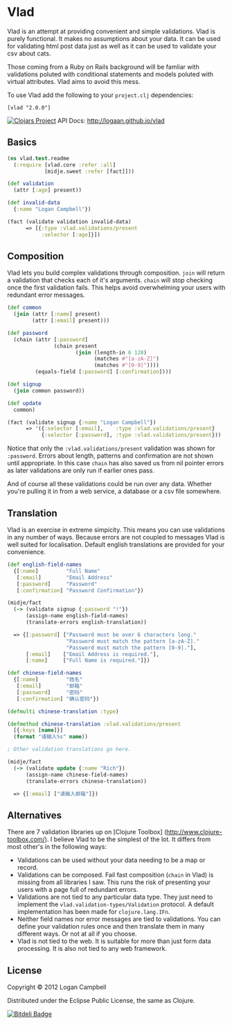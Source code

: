 # Vlad

Vlad is an attempt at providing convenient and simple validations. Vlad is
purely functional. It makes no assumptions about your data. It can be used for
validating html post data just as well as it can be used to validate your
csv about cats.

Those coming from a Ruby on Rails background will be famliar with validations
poluted with conditional statements and models poluted with virtual attributes.
Vlad aims to avoid this mess.

To use Vlad add the following to your `project.clj` dependencies:

    [vlad "2.0.0"]

[![Clojars Project](http://clojars.org/vlad/latest-version.svg)](http://clojars.org/vlad)
API Docs: <http://logaan.github.io/vlad>

## Basics

```clojure
(ns vlad.test.readme
  (:require [vlad.core :refer :all]
            [midje.sweet :refer [fact]]))

(def validation
  (attr [:age] present))

(def invalid-data
  {:name "Logan Campbell"})

(fact (validate validation invalid-data)
      => [{:type :vlad.validations/present
           :selector [:age]}])
```

## Composition

Vlad lets you build complex validations through composition. `join` will return
a validation that checks each of it's arguments. `chain` will stop checking
once the first validation fails. This helps avoid overwhelming your users with
redundant error messages.

```clojure
(def common
  (join (attr [:name] present)
        (attr [:email] present)))

(def password
  (chain (attr [:password]
               (chain present
                      (join (length-in 6 128)
                            (matches #"[a-zA-Z]")
                            (matches #"[0-9]"))))
         (equals-field [:password] [:confirmation])))

(def signup
  (join common password))

(def update
  common)

(fact (validate signup {:name "Logan Campbell"})
      => '({:selector [:email],    :type :vlad.validations/present}
           {:selector [:password], :type :vlad.validations/present}))
```

Notice that only the `:vlad.validations/present` validation was shown for
`:password`. Errors about length, patterns and confirmation are not shown until
appropriate. In this case `chain` has also saved us from nil pointer errors as
later validations are only run if earlier ones pass.

And of course all these validations could be run over any data. Whether you're
pulling it in from a web service, a database or a csv file somewhere.

## Translation

Vlad is an exercise in extreme simpicity. This means you can use validations in
any number of ways. Because errors are not coupled to messages Vlad is well
suited for localisation. Default english translations are provided for your
convenience.

```clojure
(def english-field-names
  {[:name]         "Full Name"
   [:email]        "Email Address"
   [:password]     "Password"
   [:confirmation] "Password Confirmation"})

(midje/fact
  (-> (validate signup {:password "!"})
      (assign-name english-field-names)
      (translate-errors english-translation))

  => {[:password] ["Password must be over 6 characters long."
                   "Password must match the pattern [a-zA-Z]."
                   "Password must match the pattern [0-9]."],
      [:email]    ["Email Address is required."],
      [:name]     ["Full Name is required."]})

(def chinese-field-names
  {[:name]         "姓名"
   [:email]        "邮箱"
   [:password]     "密码"
   [:confirmation] "确认密码"})

(defmulti chinese-translation :type)

(defmethod chinese-translation :vlad.validations/present
  [{:keys [name]}]
  (format "请输入%s" name))

; Other validation translations go here.

(midje/fact
  (-> (validate update {:name "Rich"})
      (assign-name chinese-field-names)
      (translate-errors chinese-translation))

  => {[:email] ["请输入邮箱"]})
```

## Alternatives

There are 7 validation libraries up on [Clojure Toolbox]
(http://www.clojure-toolbox.com/). I believe Vlad to be the simplest of the
lot. It differs from most other's in the following ways:

* Validations can be used without your data needing to be a map or record.
* Validations can be composed. Fail fast composition (`chain` in Vlad) is
  missing from all libraries I saw. This runs the risk of presenting your users
  with a page full of redundant errors.
* Validations are not tied to any particular data type. They just need to
  implement the `vlad.validation-types/Validation` protocol. A default
  implementation has been made for `clojure.lang.IFn`.
* Neither field names nor error messages are tied to validations. You can
  define your validation rules once and then translate them in many different
  ways. Or not at all if you choose.
* Vlad is not tied to the web. It is suitable for more than just form data
  processing. It is also not tied to any web framework.

## License

Copyright © 2012 Logan Campbell

Distributed under the Eclipse Public License, the same as Clojure.



[![Bitdeli Badge](https://d2weczhvl823v0.cloudfront.net/logaan/vlad/trend.png)](https://bitdeli.com/free "Bitdeli Badge")

